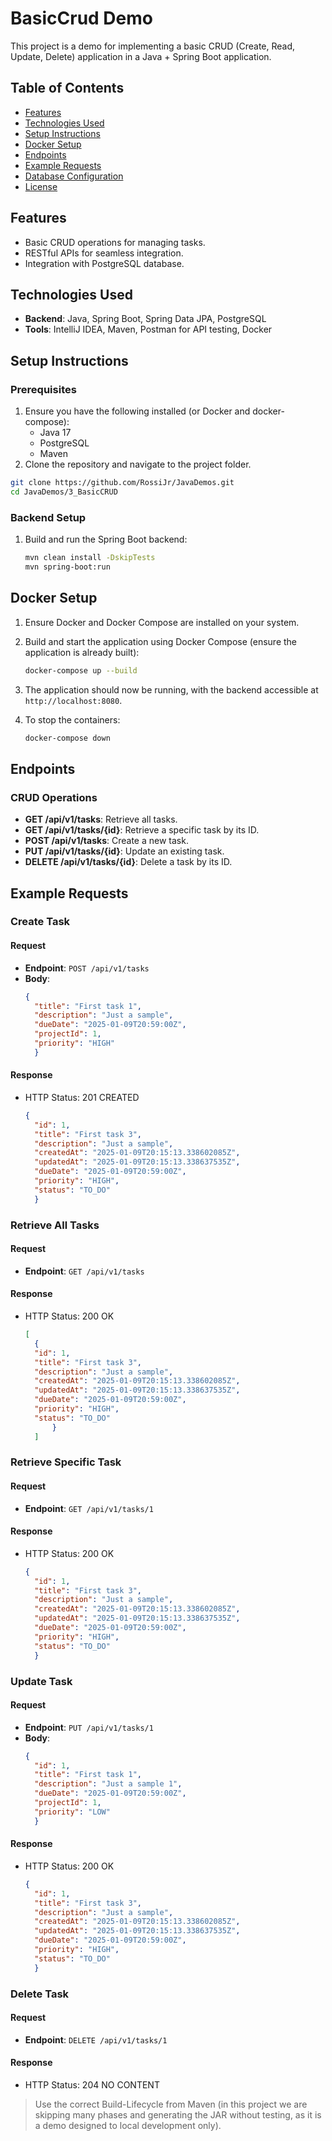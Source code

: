# BasicCrud Demo

This project is a demo for implementing a basic CRUD (Create, Read, Update, Delete) application in a Java + Spring Boot
application.

## Table of Contents

- [Features](#features)
- [Technologies Used](#technologies-used)
- [Setup Instructions](#setup-instructions)
- [Docker Setup](#docker-setup)
- [Endpoints](#endpoints)
- [Example Requests](#example-requests)
- [Database Configuration](#database-configuration)
- [License](#license)

## Features

- Basic CRUD operations for managing tasks.
- RESTful APIs for seamless integration.
- Integration with PostgreSQL database.

## Technologies Used

- **Backend**: Java, Spring Boot, Spring Data JPA, PostgreSQL
- **Tools**: IntelliJ IDEA, Maven, Postman for API testing, Docker

## Setup Instructions

### Prerequisites

1. Ensure you have the following installed (or Docker and docker-compose):
    - Java 17
    - PostgreSQL
    - Maven
2. Clone the repository and navigate to the project folder.

```bash
git clone https://github.com/RossiJr/JavaDemos.git
cd JavaDemos/3_BasicCRUD
```

### Backend Setup

1. Build and run the Spring Boot backend:

   ```bash
   mvn clean install -DskipTests
   mvn spring-boot:run
   ```

## Docker Setup

1. Ensure Docker and Docker Compose are installed on your system.

2. Build and start the application using Docker Compose (ensure the application is already built):

   ```bash
   docker-compose up --build
   ```

3. The application should now be running, with the backend accessible at `http://localhost:8080`.

4. To stop the containers:

   ```bash
   docker-compose down
   ```

## Endpoints

### CRUD Operations

- **GET /api/v1/tasks**: Retrieve all tasks.
- **GET /api/v1/tasks/{id}**: Retrieve a specific task by its ID.
- **POST /api/v1/tasks**: Create a new task.
- **PUT /api/v1/tasks/{id}**: Update an existing task.
- **DELETE /api/v1/tasks/{id}**: Delete a task by its ID.

## Example Requests

### Create Task

#### Request

- **Endpoint**: `POST /api/v1/tasks`
- **Body**:
  ```json
  {
    "title": "First task 1",
    "description": "Just a sample",
    "dueDate": "2025-01-09T20:59:00Z",
    "projectId": 1,
    "priority": "HIGH"
    }
  ```

#### Response

- HTTP Status: 201 CREATED
  ```json
  {
    "id": 1,
    "title": "First task 3",
    "description": "Just a sample",
    "createdAt": "2025-01-09T20:15:13.338602085Z",
    "updatedAt": "2025-01-09T20:15:13.338637535Z",
    "dueDate": "2025-01-09T20:59:00Z",
    "priority": "HIGH",
    "status": "TO_DO"
    }
  ```

### Retrieve All Tasks

#### Request

- **Endpoint**: `GET /api/v1/tasks`

#### Response

- HTTP Status: 200 OK
  ```json
  [
    {
    "id": 1,
    "title": "First task 3",
    "description": "Just a sample",
    "createdAt": "2025-01-09T20:15:13.338602085Z",
    "updatedAt": "2025-01-09T20:15:13.338637535Z",
    "dueDate": "2025-01-09T20:59:00Z",
    "priority": "HIGH",
    "status": "TO_DO"
        }
    ]
  ```

### Retrieve Specific Task

#### Request

- **Endpoint**: `GET /api/v1/tasks/1`

#### Response

- HTTP Status: 200 OK
  ```json
  {
    "id": 1,
    "title": "First task 3",
    "description": "Just a sample",
    "createdAt": "2025-01-09T20:15:13.338602085Z",
    "updatedAt": "2025-01-09T20:15:13.338637535Z",
    "dueDate": "2025-01-09T20:59:00Z",
    "priority": "HIGH",
    "status": "TO_DO"
    }
  ```

### Update Task

#### Request

- **Endpoint**: `PUT /api/v1/tasks/1`
- **Body**:
  ```json
  {
    "id": 1,
    "title": "First task 1",
    "description": "Just a sample 1",
    "dueDate": "2025-01-09T20:59:00Z",
    "projectId": 1,
    "priority": "LOW"
    }
  ```

#### Response

- HTTP Status: 200 OK
  ```json
  {
    "id": 1,
    "title": "First task 3",
    "description": "Just a sample",
    "createdAt": "2025-01-09T20:15:13.338602085Z",
    "updatedAt": "2025-01-09T20:15:13.338637535Z",
    "dueDate": "2025-01-09T20:59:00Z",
    "priority": "HIGH",
    "status": "TO_DO"
    }
  ```

### Delete Task

#### Request

- **Endpoint**: `DELETE /api/v1/tasks/1`

#### Response

- HTTP Status: 204 NO CONTENT

> Use the correct Build-Lifecycle from Maven (in this project we are skipping many phases and generating the JAR without testing, as it is a demo designed to local development only).
